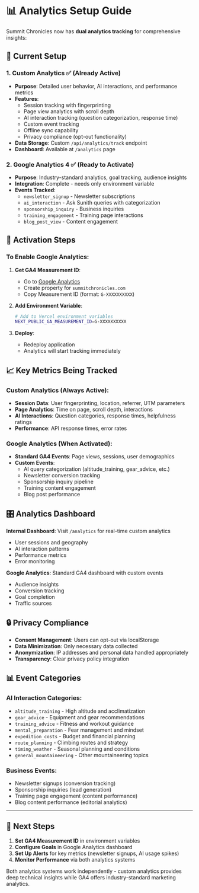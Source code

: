 # 📊 Analytics Setup Guide

Summit Chronicles now has **dual analytics tracking** for comprehensive insights:

## 🎯 **Current Setup**

### 1. **Custom Analytics** ✅ (Already Active)
- **Purpose**: Detailed user behavior, AI interactions, and performance metrics
- **Features**: 
  - Session tracking with fingerprinting
  - Page view analytics with scroll depth
  - AI interaction tracking (question categorization, response time)
  - Custom event tracking
  - Offline sync capability
  - Privacy compliance (opt-out functionality)
- **Data Storage**: Custom `/api/analytics/track` endpoint
- **Dashboard**: Available at `/analytics` page

### 2. **Google Analytics 4** ✅ (Ready to Activate)
- **Purpose**: Industry-standard analytics, goal tracking, audience insights
- **Integration**: Complete - needs only environment variable
- **Events Tracked**:
  - `newsletter_signup` - Newsletter subscriptions
  - `ai_interaction` - Ask Sunith queries with categorization
  - `sponsorship_inquiry` - Business inquiries
  - `training_engagement` - Training page interactions
  - `blog_post_view` - Content engagement

## 🔧 **Activation Steps**

### To Enable Google Analytics:
1. **Get GA4 Measurement ID**:
   - Go to [Google Analytics](https://analytics.google.com)
   - Create property for `summitchronicles.com`
   - Copy Measurement ID (format: `G-XXXXXXXXXX`)

2. **Add Environment Variable**:
   ```bash
   # Add to Vercel environment variables
   NEXT_PUBLIC_GA_MEASUREMENT_ID=G-XXXXXXXXXX
   ```

3. **Deploy**:
   - Redeploy application
   - Analytics will start tracking immediately

## 📈 **Key Metrics Being Tracked**

### **Custom Analytics** (Always Active):
- **Session Data**: User fingerprinting, location, referrer, UTM parameters
- **Page Analytics**: Time on page, scroll depth, interactions
- **AI Interactions**: Question categories, response times, helpfulness ratings
- **Performance**: API response times, error rates

### **Google Analytics** (When Activated):
- **Standard GA4 Events**: Page views, sessions, user demographics
- **Custom Events**:
  - AI query categorization (altitude_training, gear_advice, etc.)
  - Newsletter conversion tracking
  - Sponsorship inquiry pipeline
  - Training content engagement
  - Blog post performance

## 🎛️ **Analytics Dashboard**

**Internal Dashboard**: Visit `/analytics` for real-time custom analytics
- User sessions and geography
- AI interaction patterns
- Performance metrics
- Error monitoring

**Google Analytics**: Standard GA4 dashboard with custom events
- Audience insights
- Conversion tracking
- Goal completion
- Traffic sources

## 🔒 **Privacy Compliance**

- **Consent Management**: Users can opt-out via localStorage
- **Data Minimization**: Only necessary data collected
- **Anonymization**: IP addresses and personal data handled appropriately
- **Transparency**: Clear privacy policy integration

## 📊 **Event Categories**

### AI Interaction Categories:
- `altitude_training` - High altitude and acclimatization
- `gear_advice` - Equipment and gear recommendations
- `training_advice` - Fitness and workout guidance
- `mental_preparation` - Fear management and mindset
- `expedition_costs` - Budget and financial planning
- `route_planning` - Climbing routes and strategy
- `timing_weather` - Seasonal planning and conditions
- `general_mountaineering` - Other mountaineering topics

### Business Events:
- Newsletter signups (conversion tracking)
- Sponsorship inquiries (lead generation)
- Training page engagement (content performance)
- Blog content performance (editorial analytics)

---

## 🚀 **Next Steps**

1. **Set GA4 Measurement ID** in environment variables
2. **Configure Goals** in Google Analytics dashboard
3. **Set Up Alerts** for key metrics (newsletter signups, AI usage spikes)
4. **Monitor Performance** via both analytics systems

Both analytics systems work independently - custom analytics provides deep technical insights while GA4 offers industry-standard marketing analytics.